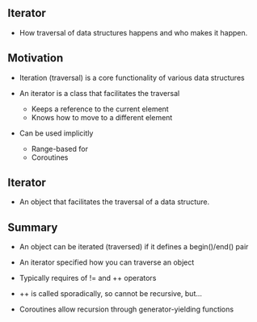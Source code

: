## Iterator
- How traversal of data structures happens and who makes it happen.

## Motivation
- Iteration (traversal) is a core functionality of various data structures

- An iterator is a class that facilitates the traversal
    - Keeps a reference to the current element
    - Knows how to move to a different element

- Can be used implicitly
    - Range-based for
    - Coroutines

## Iterator
- An object that facilitates the traversal of a data structure.

## Summary
- An object can be iterated (traversed) if it defines a begin()/end() pair

- An iterator specified how you can traverse an object

- Typically requires of != and ++ operators

- ++ is called sporadically, so cannot be recursive, but...

- Coroutines allow recursion through generator-yielding functions
